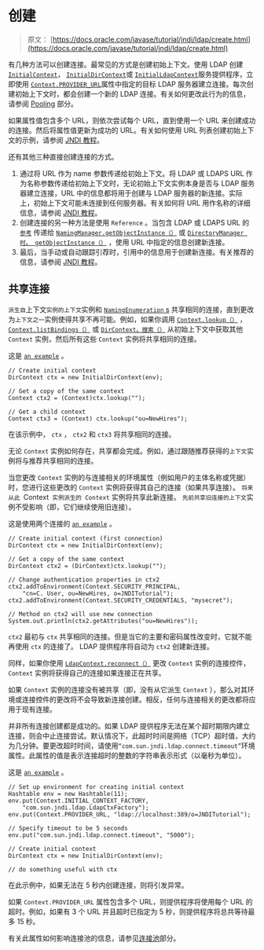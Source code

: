 # 创建

> 原文： [https://docs.oracle.com/javase/tutorial/jndi/ldap/create.html](https://docs.oracle.com/javase/tutorial/jndi/ldap/create.html)

有几种方法可以创建连接。最常见的方式是创建初始上下文。使用 LDAP 创建 [`InitialContext`](https://docs.oracle.com/javase/8/docs/api/javax/naming/InitialContext.html)， [`InitialDirContext`](https://docs.oracle.com/javase/8/docs/api/javax/naming/directory/InitialDirContext.html)或 [`InitialLdapContext`](https://docs.oracle.com/javase/8/docs/api/javax/naming/ldap/InitialLdapContext.html)服务提供程序，立即使用 [`Context.PROVIDER_URL`](https://docs.oracle.com/javase/8/docs/api/javax/naming/Context.html#PROVIDER_URL)属性中指定的目标 LDAP 服务器建立连接。每次创建初始上下文时，都会创建一个新的 LDAP 连接。有关如何更改此行为的信息，请参阅 [Pooling](pool.html) 部分。

如果属性值包含多个 URL，则依次尝试每个 URL，直到使用一个 URL 来创建成功的连接。然后将属性值更新为成功的 URL。有关如何使用 URL 列表创建初始上下文的示例，请参阅 [JNDI 教程](https://docs.oracle.com/javase/jndi/tutorial/ldap/misc/url.html#MULTI)。

还有其他三种直接创建连接的方式。

1.  通过将 URL 作为 name 参数传递给初始上下文。将 LDAP 或 LDAPS URL 作为名称参数传递给初始上下文时，无论初始上下文实例本身是否与 LDAP 服务器建立连接，URL 中的信息都将用于创建与 LDAP 服务器的新连接。实际上，初始上下文可能未连接到任何服务器。有关如何将 URL 用作名称的详细信息，请参阅 [JNDI 教程](https://docs.oracle.com/javase/jndi/tutorial/beyond/url/initctx.html)。
2.  创建连接的另一种方法是使用 `Reference` 。当包含 LDAP 或 LDAPS URL 的 [`参考`](https://docs.oracle.com/javase/8/docs/api/javax/naming/Reference.html) 传递给 [`NamingManager.getObjectInstance（）`](https://docs.oracle.com/javase/8/docs/api/javax/naming/spi/NamingManager.html#getObjectInstance-java.lang.Object-javax.naming.Name-javax.naming.Context-java.util.Hashtable-) 或 [`DirectoryManager 时。 getObjectInstance（）`](https://docs.oracle.com/javase/8/docs/api/javax/naming/spi/DirectoryManager.html#getObjectInstance-java.lang.Object-javax.naming.Name-javax.naming.Context-java.util.Hashtable-javax.naming.directory.Attributes-) ，使用 URL 中指定的信息创建新连接。
3.  最后，当手动或自动跟踪引荐时，引用中的信息用于创建新连接。有关推荐的信息，请参阅 [JNDI 教程](https://docs.oracle.com/javase/jndi/tutorial/ldap/referral/index.html)。

## 共享连接

`派生自`上下文`实例的上下文`实例和 [`NamingEnumeration` s](https://docs.oracle.com/javase/8/docs/api/javax/naming/NamingEnumeration.html) 共享相同的连接，直到更改为`上下文之一`实例使得共享不再可能。例如，如果你调用 [`Context.lookup（）`](https://docs.oracle.com/javase/8/docs/api/javax/naming/Context.html#lookup-javax.naming.Name-) ， [`Context.listBindings（）`](https://docs.oracle.com/javase/8/docs/api/javax/naming/Context.html#listBindings-javax.naming.Name-) 或 [`DirContext。搜索（）`](https://docs.oracle.com/javase/8/docs/api/javax/naming/directory/DirContext.html#search-javax.naming.Name-java.lang.String-javax.naming.directory.SearchControls-) 从初始上下文中获取其他 `Context` 实例，然后所有这些 `Context` 实例将共享相同的连接。

这是 [`an example`](examples/Shared.java) 。

```
// Create initial context
DirContext ctx = new InitialDirContext(env);

// Get a copy of the same context
Context ctx2 = (Context)ctx.lookup("");

// Get a child context
Context ctx3 = (Context) ctx.lookup("ou=NewHires");

```

在该示例中， `ctx` ， `ctx2` 和 `ctx3` 将共享相同的连接。

无论 `Context` 实例如何存在，共享都会完成。例如，通过跟随推荐获得的`上下文`实例将与推荐共享相同的连接。

当您更改 `Context` 实例的与连接相关的环境属性（例如用户的主体名称或凭据）时，您进行这些更改的 `Context` 实例将获得其自己的连接（如果共享连接）。 `将来从此 `Context` 实例派生的 Context` 实例将共享此新连接。 `先前共享旧连接的上下文`实例不受影响（即，它们继续使用旧连接）。

这是使用两个连接的 [`an example`](examples/NewConn.java) 。

```
// Create initial context (first connection)
DirContext ctx = new InitialDirContext(env);

// Get a copy of the same context
DirContext ctx2 = (DirContext)ctx.lookup("");

// Change authentication properties in ctx2
ctx2.addToEnvironment(Context.SECURITY_PRINCIPAL, 
    "cn=C. User, ou=NewHires, o=JNDITutorial");
ctx2.addToEnvironment(Context.SECURITY_CREDENTIALS, "mysecret");

// Method on ctx2 will use new connection
System.out.println(ctx2.getAttributes("ou=NewHires"));

```

`ctx2` 最初与 `ctx` 共享相同的连接。但是当它的主要和密码属性改变时，它就不能再使用 `ctx` 的连接了。 LDAP 提供程序将自动为 `ctx2` 创建新连接。

同样，如果你使用 [`LdapContext.reconnect（）`](https://docs.oracle.com/javase/8/docs/api/javax/naming/ldap/LdapContext.html#reconnect-javax.naming.ldap.Control:A-) 更改 `Context` 实例的连接控件， `Context` 实例将获得自己的连接如果连接正在共享。

如果 `Context` 实例的连接没有被共享（即，没有从它派生 `Context` ），那么对其环境或连接控件的更改将不会导致新连接创建。相反，任何与连接相关的更改都将应用于现有连接。

并非所有连接创建都是成功的。如果 LDAP 提供程序无法在某个超时期限内建立连接，则会中止连接尝试。默认情况下，此超时时间是网络（TCP）超时值，大约为几分钟。要更改超时时间，请使用`“com.sun.jndi.ldap.connect.timeout”`环境属性。此属性的值是表示连接超时的整数的字符串表示形式（以毫秒为单位）。

这是 [`an example`](examples/Timeout.java) 。

```
// Set up environment for creating initial context
Hashtable env = new Hashtable(11);
env.put(Context.INITIAL_CONTEXT_FACTORY, 
    "com.sun.jndi.ldap.LdapCtxFactory");
env.put(Context.PROVIDER_URL, "ldap://localhost:389/o=JNDITutorial");

// Specify timeout to be 5 seconds
env.put("com.sun.jndi.ldap.connect.timeout", "5000");

// Create initial context
DirContext ctx = new InitialDirContext(env);

// do something useful with ctx

```

在此示例中，如果无法在 5 秒内创建连接，则将引发异常。

如果 `Context.PROVIDER_URL` 属性包含多个 URL，则提供程序将使用每个 URL 的超时。例如，如果有 3 个 URL 并且超时已指定为 5 秒，则提供程序将总共等待最多 15 秒。

有关此属性如何影响连接池的信息，请参见[连接池](pool.html#TIMEOUT)部分。